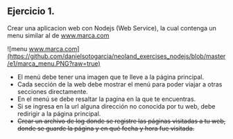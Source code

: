 ## Ejercicio 1.

Crear una aplicacion web con Nodejs (Web Service), la cual contenga un menu similar al de www.marca.com

![menu www.marca.com](https://github.com/danielsotogarcia/neoland_exercises_nodejs/blob/master/e1/marca_menu.PNG?raw=true)

- El menú debe tener una imagen que te lleve a la página principal.
- Cada sección de la web debe mostrar el menú para poder viajar a otras secciones directamente.
- En el menú se debe resaltar la pagina en la que te encuentras.
- Si se ingresa en la url alguna dirección no conocida por tu web, debe redirigir a la página principal.
- ~~Crear un archivo de log donde se registre las páginas visitadas a tu web, donde se guarde la página y en qué fecha y hora fue visitada.~~
